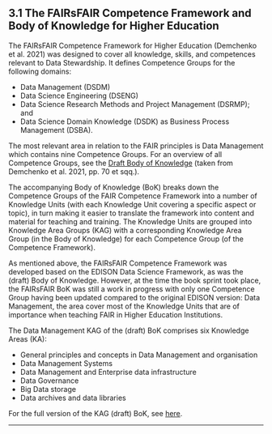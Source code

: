 ## 3.1 The FAIRsFAIR Competence Framework and Body of Knowledge for Higher Education

The FAIRsFAIR Competence Framework for Higher Education (Demchenko et al. 2021) was designed to cover all knowledge, skills, and competences relevant to Data Stewardship. It defines Competence Groups for the following domains:

- Data Management (DSDM)
- Data Science Engineering (DSENG)
- Data Science Research Methods and Project Management (DSRMP); and
- Data Science Domain Knowledge (DSDK) as Business Process Management (DSBA).

The most relevant area in relation to the FAIR principles is Data Management which contains nine Competence Groups. For an overview of all Competence Groups, see the [Draft Body of Knowledge](../7ResourcesReferences/3BoK.md) (taken from Demchenko et al. 2021, pp. 70 et sqq.).

The accompanying Body of Knowledge (BoK) breaks down the Competence Groups of the FAIR Competence Framework into a number of Knowledge Units (with each Knowledge Unit covering a specific aspect or topic), in turn making it easier to translate the framework into content and material for teaching and training. The Knowledge Units are grouped into Knowledge Area Groups (KAG) with a corresponding Knowledge Area Group (in the Body of Knowledge) for each Competence Group (of the Competence Framework).

As mentioned above, the FAIRsFAIR Competence Framework was developed based on the EDISON Data Science Framework, as was the (draft) Body of Knowledge. However, at the time the book sprint took place, the FAIRsFAIR BoK was still a work in progress with only one Competence Group having been updated compared to the original EDISON version: Data Management, the area cover most of the Knowledge Units that are of importance when teaching FAIR in Higher Education Institutions.

The Data Management KAG of the (draft) BoK comprises six Knowledge Areas (KA):

- General principles and concepts in Data Management and organisation
- Data Management Systems
- Data Management and Enterprise data infrastructure
- Data Governance
- Big Data storage
- Data archives and data libraries

For the full version of the KAG (draft) BoK, see [here](../7ResourcesReferences/3BoK.md).

---

